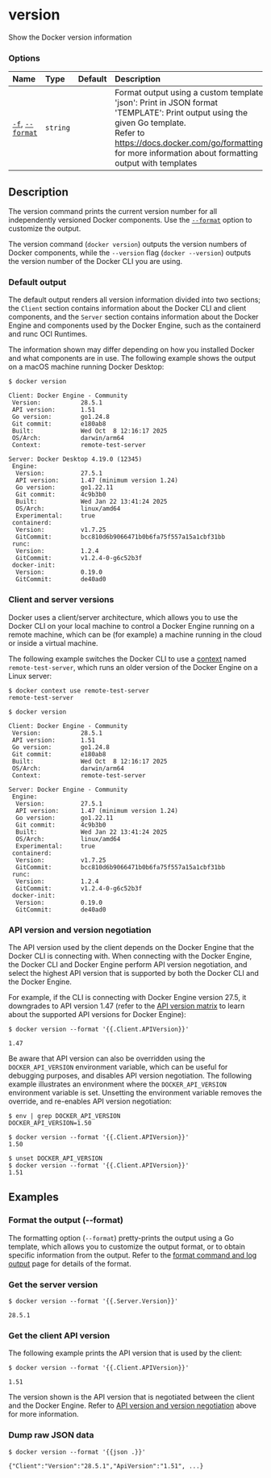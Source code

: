 # version

<!---MARKER_GEN_START-->
Show the Docker version information

### Options

| Name                                   | Type     | Default | Description                                                                                                                                                                                                                                                        |
|:---------------------------------------|:---------|:--------|:-------------------------------------------------------------------------------------------------------------------------------------------------------------------------------------------------------------------------------------------------------------------|
| [`-f`](#format), [`--format`](#format) | `string` |         | Format output using a custom template:<br>'json':             Print in JSON format<br>'TEMPLATE':         Print output using the given Go template.<br>Refer to https://docs.docker.com/go/formatting/ for more information about formatting output with templates |


<!---MARKER_GEN_END-->

## Description

The version command prints the current version number for all independently
versioned Docker components. Use the [`--format`](#format) option to customize
the output.

The version command (`docker version`) outputs the version numbers of Docker
components, while the `--version` flag (`docker --version`) outputs the version
number of the Docker CLI you are using.

### Default output

The default output renders all version information divided into two sections;
the `Client` section contains information about the Docker CLI and client
components, and the `Server` section contains information about the Docker
Engine and components used by the Docker Engine, such as the containerd and runc
OCI Runtimes.

The information shown may differ depending on how you installed Docker and
what components are in use. The following example shows the output on a macOS
machine running Docker Desktop:

```console
$ docker version

Client: Docker Engine - Community
 Version:           28.5.1
 API version:       1.51
 Go version:        go1.24.8
 Git commit:        e180ab8
 Built:             Wed Oct  8 12:16:17 2025
 OS/Arch:           darwin/arm64
 Context:           remote-test-server

Server: Docker Desktop 4.19.0 (12345)
 Engine:
  Version:          27.5.1
  API version:      1.47 (minimum version 1.24)
  Go version:       go1.22.11
  Git commit:       4c9b3b0
  Built:            Wed Jan 22 13:41:24 2025
  OS/Arch:          linux/amd64
  Experimental:     true
 containerd:
  Version:          v1.7.25
  GitCommit:        bcc810d6b9066471b0b6fa75f557a15a1cbf31bb
 runc:
  Version:          1.2.4
  GitCommit:        v1.2.4-0-g6c52b3f
 docker-init:
  Version:          0.19.0
  GitCommit:        de40ad0
```

### Client and server versions

Docker uses a client/server architecture, which allows you to use the Docker CLI
on your local machine to control a Docker Engine running on a remote machine,
which can be (for example) a machine running in the cloud or inside a virtual machine.

The following example switches the Docker CLI to use a [context](context.md)
named `remote-test-server`, which runs an older version of the Docker Engine
on a Linux server:

```console
$ docker context use remote-test-server
remote-test-server

$ docker version

Client: Docker Engine - Community
 Version:           28.5.1
 API version:       1.51
 Go version:        go1.24.8
 Git commit:        e180ab8
 Built:             Wed Oct  8 12:16:17 2025
 OS/Arch:           darwin/arm64
 Context:           remote-test-server

Server: Docker Engine - Community
 Engine:
  Version:          27.5.1
  API version:      1.47 (minimum version 1.24)
  Go version:       go1.22.11
  Git commit:       4c9b3b0
  Built:            Wed Jan 22 13:41:24 2025
  OS/Arch:          linux/amd64
  Experimental:     true
 containerd:
  Version:          v1.7.25
  GitCommit:        bcc810d6b9066471b0b6fa75f557a15a1cbf31bb
 runc:
  Version:          1.2.4
  GitCommit:        v1.2.4-0-g6c52b3f
 docker-init:
  Version:          0.19.0
  GitCommit:        de40ad0
```

### API version and version negotiation

The API version used by the client depends on the Docker Engine that the Docker
CLI is connecting with. When connecting with the Docker Engine, the Docker CLI
and Docker Engine perform API version negotiation, and select the highest API
version that is supported by both the Docker CLI and the Docker Engine.

For example, if the CLI is connecting with Docker Engine version 27.5, it downgrades
to API version 1.47 (refer to the [API version matrix](https://docs.docker.com/reference/api/engine/#api-version-matrix)
to learn about the supported API versions for Docker Engine):

```console
$ docker version --format '{{.Client.APIVersion}}'

1.47
```

Be aware that API version can also be overridden using the `DOCKER_API_VERSION`
environment variable, which can be useful for debugging purposes, and disables
API version negotiation. The following example illustrates an environment where
the `DOCKER_API_VERSION` environment variable is set. Unsetting the environment
variable removes the override, and re-enables API version negotiation:

```console
$ env | grep DOCKER_API_VERSION
DOCKER_API_VERSION=1.50

$ docker version --format '{{.Client.APIVersion}}'
1.50

$ unset DOCKER_API_VERSION
$ docker version --format '{{.Client.APIVersion}}'
1.51
```

## Examples

### <a name="format"></a> Format the output (--format)

The formatting option (`--format`) pretty-prints the output using a Go template,
which allows you to customize the output format, or to obtain specific information
from the output. Refer to the [format command and log output](https://docs.docker.com/config/formatting/)
page for details of the format.

### Get the server version

```console
$ docker version --format '{{.Server.Version}}'

28.5.1
```

### Get the client API version

The following example prints the API version that is used by the client:

```console
$ docker version --format '{{.Client.APIVersion}}'

1.51
```

The version shown is the API version that is negotiated between the client
and the Docker Engine. Refer to [API version and version negotiation](#api-version-and-version-negotiation)
above for more information.

### Dump raw JSON data

```console
$ docker version --format '{{json .}}'

{"Client":"Version":"28.5.1","ApiVersion":"1.51", ...}
```
